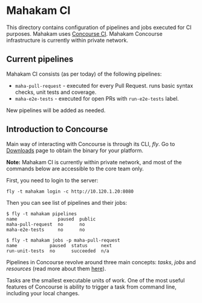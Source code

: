 # Mahakam CI
This directory contains configuration of pipelines and jobs executed for CI purposes. Mahakam uses [Concourse CI](https://concourse.ci).
Mahakam Concourse infrastructure is currently within private network.

## Current pipelines

Mahakam CI consists (as per today) of the following pipelines:
* `maha-pull-request` - executed for every Pull Request. runs basic syntax checks, unit tests and coverage.
* `maha-e2e-tests` - executed for open PRs with `run-e2e-tests` label.

New pipelines will be added as needed.

## Introduction to Concourse

Main way of interacting with Concourse is through its CLI, *fly*. Go to [Downloads](https://concourse.ci/downloads.html) page
to obtain the binary for your platform.

**Note:** Mahakam CI is currently within private network, and most of the commands below are accessible to the core team only.

First, you need to login to the server:
```
fly -t mahakam login -c http://10.120.1.20:8080
```

Then you can see list of pipelines and their jobs:

```
$ fly -t mahakam pipelines
name               paused  public
maha-pull-request  no      no    
maha-e2e-tests     no      no 
```

```
$ fly -t mahakam jobs -p maha-pull-request
name            paused  status     next
run-unit-tests  no      succeeded  n/a 
```

Pipelines in Concourse revolve around three main concepts: *tasks*, *jobs* and *resources* (read more about them [here](http://concourse.ci/concepts.html)).

Tasks are the smallest executable units of work. One of the most useful features of Concourse is ability to trigger a task from command line, including your local changes.